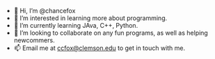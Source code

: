 - 👋 Hi, I’m @chancefox
- 👀 I’m interested in learning more about programming.
- 🌱 I’m currently learning JAva, C++, Python.
- 💞️ I’m looking to collaborate on any fun programs, as well as helping newcommers.
- 📫 Email me at ccfox@clemson.edu to get in touch with me.

<!---
chancefox/chancefox is a ✨ special ✨ repository because its `README.md` (this file) appears on your GitHub profile.
You can click the Preview link to take a look at your changes.
--->
